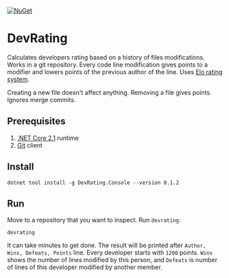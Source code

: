 [![NuGet](https://img.shields.io/nuget/v/DevRating.Console.svg)](https://www.nuget.org/packages/DevRating.Console/)

# DevRating

Calculates developers rating based on a history of files modifications. Works in a git repository. Every code line modification gives points to a modifier and lowers points of the previous author of the line. Uses [Elo rating system](https://en.wikipedia.org/wiki/Elo_rating_system).

Creating a new file doesn't affect anything. Removing a file gives points. Ignores merge commits.

## Prerequisites
1. [.NET Core 2.1](https://dotnet.microsoft.com/download/dotnet-core/2.1) runtime
2. [Git](https://git-scm.com/downloads) client

## Install
```Batchfile
dotnet tool install -g DevRating.Console --version 0.1.2
```

## Run
Move to a repository that you want to inspect. Run `devrating`:

```Batchfile
devrating
```

It can take minutes to get done. The result will be printed after `Author, Wins, Defeats, Points` line. Every developer starts with `1200` points. `Wins` shows the number of lines modified by this person, and `Defeats` is number of lines of this developer modified by another member.
